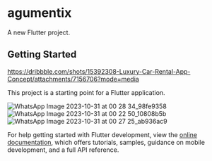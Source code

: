 # agumentix

A new Flutter project.

## Getting Started
https://dribbble.com/shots/15392308-Luxury-Car-Rental-App-Concept/attachments/7156706?mode=media

This project is a starting point for a Flutter application.

![WhatsApp Image 2023-10-31 at 00 28 34_98fe9358](https://github.com/aryanmaheshwari1420/agumentix/assets/98485902/ba54b9b9-8e9c-4563-b0f3-49b47b832ce1)
![WhatsApp Image 2023-10-31 at 00 22 50_10808b5b](https://github.com/aryanmaheshwari1420/agumentix/assets/98485902/31ca7401-e5cd-423b-9e4d-b19d87475037)
![WhatsApp Image 2023-10-31 at 00 27 25_ab936ac9](https://github.com/aryanmaheshwari1420/agumentix/assets/98485902/308cdfc8-b121-44cc-a926-29553a1a94ee)





For help getting started with Flutter development, view the
[online documentation](https://docs.flutter.dev/), which offers tutorials,
samples, guidance on mobile development, and a full API reference.

